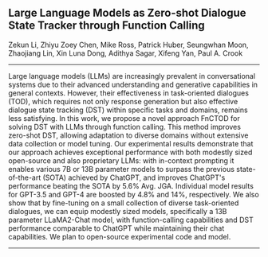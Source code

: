 ## Large Language Models as Zero-shot Dialogue State Tracker through Function Calling

Zekun Li, Zhiyu Zoey Chen, Mike Ross, Patrick Huber, Seungwhan Moon, Zhaojiang Lin, Xin Luna Dong, Adithya Sagar, Xifeng Yan, Paul A. Crook

---

Large language models (LLMs) are increasingly prevalent in conversational systems due to their advanced understanding and generative capabilities in general contexts. However, their effectiveness in task-oriented dialogues (TOD), which requires not only response generation but also effective dialogue state tracking (DST) within specific tasks and domains, remains less satisfying. In this work, we propose a novel approach FnCTOD for solving DST with LLMs through function calling. This method improves zero-shot DST, allowing adaptation to diverse domains without extensive data collection or model tuning. Our experimental results demonstrate that our approach achieves exceptional performance with both modestly sized open-source and also proprietary LLMs: with in-context prompting it enables various 7B or 13B parameter models to surpass the previous state-of-the-art (SOTA) achieved by ChatGPT, and improves ChatGPT's performance beating the SOTA by 5.6% Avg. JGA. Individual model results for GPT-3.5 and GPT-4 are boosted by 4.8% and 14%, respectively. We also show that by fine-tuning on a small collection of diverse task-oriented dialogues, we can equip modestly sized models, specifically a 13B parameter LLaMA2-Chat model, with function-calling capabilities and DST performance comparable to ChatGPT while maintaining their chat capabilities. We plan to open-source experimental code and model.

---

